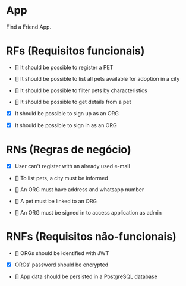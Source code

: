 # App

Find a Friend App.

# RFs (Requisitos funcionais)

- [] It should be possible to register a PET

- [] It should be possible to list all pets available for adoption in a city

- [] It should be possible to filter pets by characteristics

- [] It should be possible to get details from a pet

- [x] It should be possible to sign up as an ORG

- [x] It should be possible to sign in as an ORG

# RNs (Regras de negócio)

- [x] User can't register with an already used e-mail

- [] To list pets, a city must be informed

- [] An ORG must have address and whatsapp number

- [] A pet must be linked to an ORG

- [] An ORG must be signed in to access application as admin

# RNFs (Requisitos não-funcionais)

- [] ORGs should be identified with JWT

- [x] ORGs' password should be encrypted

- [] App data should be persisted in a PostgreSQL database